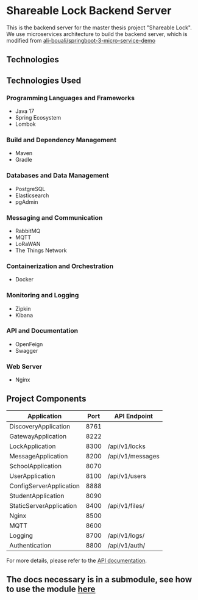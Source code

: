 # Shareable Lock Backend Server

This is the backend server for the master thesis project "Shareable Lock".
We use microservices architecture to build the backend server, which is modified from
[ali-bouali/springboot-3-micro-service-demo](https://github.com/ali-bouali/springboot-3-micro-service-demo)

## Technologies

## Technologies Used

### Programming Languages and Frameworks
- Java 17
- Spring Ecosystem
- Lombok

### Build and Dependency Management
- Maven
- Gradle

### Databases and Data Management
- PostgreSQL
- Elasticsearch
- pgAdmin

### Messaging and Communication
- RabbitMQ
- MQTT
- LoRaWAN
- The Things Network

### Containerization and Orchestration
- Docker

### Monitoring and Logging
- Zipkin
- Kibana

### API and Documentation
- OpenFeign
- Swagger

### Web Server
- Nginx


## Project Components


  | Application               | Port  | API Endpoint               |
  |---------------------------|-------|----------------------------|
  | DiscoveryApplication      | 8761  |                            |
  | GatewayApplication        | 8222  |                            |
  | LockApplication           | 8300  | /api/v1/locks              |
  | MessageApplication        | 8200  | /api/v1/messages           |
  | SchoolApplication         | 8070  |                            |
  | UserApplication           | 8100  | /api/v1/users              |
  | ConfigServerApplication   | 8888  |                            |
  | StudentApplication        | 8090  |                            |
  | StaticServerApplication   | 8400  | /api/v1/files/             |
  | Nginx                     | 8500  |                            |
  | MQTT                      | 8600  |                            |
  | Logging                   | 8700  | /api/v1/logs/              |
  | Authentication            | 8800  | /api/v1/auth/              |

For more details, please refer to the [API documentation](https://devruibin.github.io/ShareableLockDocs/apis.html).


## The docs necessary is in a submodule, see how to use the module [here](https://devruibin.github.io/ShareableLockDocs/submodule.html)
